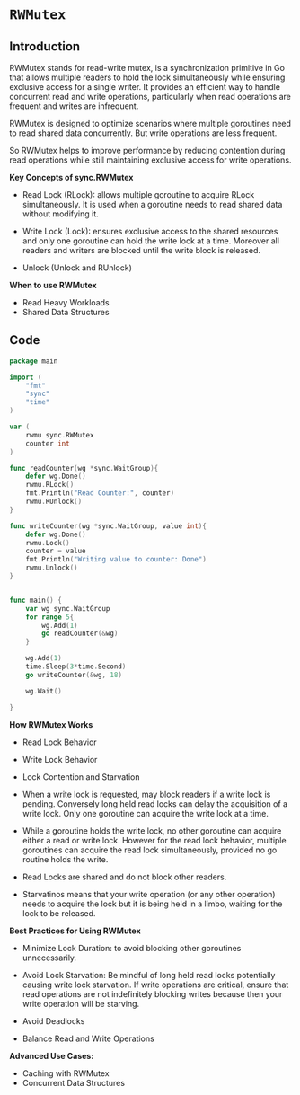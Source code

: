 # `RWMutex`

## Introduction

RWMutex stands for read-write mutex, is a synchronization primitive in Go that allows multiple readers to hold the lock simultaneously while ensuring exclusive access for a single writer. It provides an efficient way to handle concurrent read and write operations, particularly when read operations are frequent and writes are infrequent.

RWMutex is designed to optimize scenarios where multiple goroutines need to read shared data concurrently. But write operations are less frequent.

So RWMutex helps to improve performance by reducing contention during read operations while still maintaining exclusive access for write operations.

**Key Concepts of sync.RWMutex**
    
- Read Lock (RLock): allows multiple goroutine to acquire RLock simultaneously. It is used when a goroutine needs to read shared data without modifying it. 

- Write Lock (Lock): ensures exclusive access to the shared resources and only one goroutine can hold the write lock at a time. Moreover all readers and writers are blocked until the write block is released.

- Unlock (Unlock and RUnlock)

**When to use RWMutex**
- Read Heavy Workloads
- Shared Data Structures

## Code
```go
package main

import (
	"fmt"
	"sync"
	"time"
)

var (
	rwmu sync.RWMutex
	counter int
)

func readCounter(wg *sync.WaitGroup){
	defer wg.Done()
	rwmu.RLock()
	fmt.Println("Read Counter:", counter)
	rwmu.RUnlock()
}

func writeCounter(wg *sync.WaitGroup, value int){
	defer wg.Done()
	rwmu.Lock()
	counter = value
	fmt.Println("Writing value to counter: Done")
	rwmu.Unlock()
}


func main() {
	var wg sync.WaitGroup
	for range 5{
		wg.Add(1)
		go readCounter(&wg)
	}

	wg.Add(1)
	time.Sleep(3*time.Second)
	go writeCounter(&wg, 18)

	wg.Wait()

}
```



**How RWMutex Works**
- Read Lock Behavior
- Write Lock Behavior
- Lock Contention and Starvation


- When a write lock is requested, may block readers if a write lock is pending. Conversely long held read locks can delay the acquisition of a write lock. Only one goroutine can acquire the write lock at a time. 

- While a goroutine holds the write lock, no other goroutine can acquire either a read or write lock. However for the read lock behavior, multiple goroutines can acquire the read lock simultaneously, provided no go routine holds the write.

- Read Locks are shared and do not block other readers.

- Starvatinos means that your write operation (or any other operation) needs to acquire the lock but it is being held in a limbo, waiting for the lock to be released.

**Best Practices for Using RWMutex**
- Minimize Lock Duration: to avoid blocking other goroutines unnecessarily.

- Avoid Lock Starvation: Be mindful of long held read locks potentially causing write lock starvation. If write operations are critical, ensure that read operations are not indefinitely blocking writes because then your write operation will be starving.

- Avoid Deadlocks
- Balance Read and Write Operations

**Advanced Use Cases:**
- Caching with RWMutex
- Concurrent Data Structures

